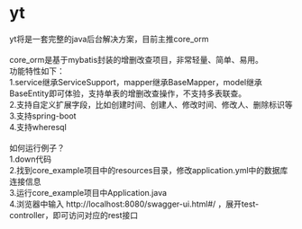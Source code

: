 # yt
yt将是一套完整的java后台解决方案，目前主推core_orm</br>
</br>
core_orm是基于mybatis封装的增删改查项目，非常轻量、简单、易用。</br>
功能特性如下：</br>
1.service继承ServiceSupport，mapper继承BaseMapper，model继承BaseEntity即可体验，支持单表的增删改查操作，不支持多表联查。</br>
2.支持自定义扩展字段，比如创建时间、创建人、修改时间、修改人、删除标识等</br>
3.支持spring-boot</br>
4.支持wheresql</br>
</br>
如何运行例子？</br>
1.down代码</br>
2.找到core_example项目中的resources目录，修改application.yml中的数据库连接信息</br>
3.运行core_example项目中Application.java</br>
4.浏览器中输入 http://localhost:8080/swagger-ui.html#/ ，展开test-controller，即可访问对应的rest接口</br>
